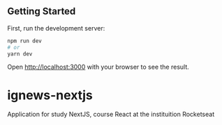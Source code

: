 ## Getting Started

First, run the development server:

```bash
npm run dev
# or
yarn dev
```

Open [http://localhost:3000](http://localhost:3000) with your browser to see the result.

# ignews-nextjs

Application for study NextJS, course React at the instituition Rocketseat
